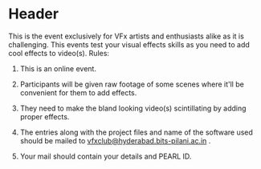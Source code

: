 <!-- TITLE: Fxed -->


# Header
This is the event exclusively for VFx artists and enthusiasts alike as it is challenging. This events test your visual effects skills as you need to add cool effects to video(s). Rules:

1. This is an online event.

2. Participants will be given raw footage of some scenes where it'll be convenient for them to add effects.

3. They need to make the bland looking video(s) scintillating by adding proper effects.

4. The entries along with the project files and name of the software used should be mailed to vfxclub@hyderabad.bits-pilani.ac.in .

5. Your mail should contain your details and PEARL ID.

